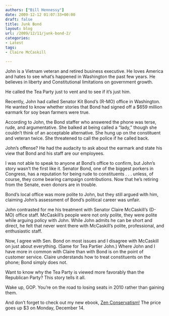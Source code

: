 ```yaml
---
authors: ["Bill Hennessy"]
date: 2009-12-12 01:07:33+00:00
draft: false
title: Junk Bond
layout: blog
url: /2009/12/11/junk-bond-2/
categories:
- Latest
tags:
- Claire McCaskill

---
```


John is a Vietnam veteran and retired business executive. He loves America and hates to see what’s happened in Washington the past few years. He believes in liberty and Constitutional limitations on government growth.

 

He called the Tea Party just to vent and to see if it’s just him. 

 

Recently, John had called Senator Kit Bond’s (R-MO) office in Washington. He wanted to know whether stories that Bond had signed off a $659 million earmark for soy bean farmers were true.

 

According to John, the Bond staffer who answered the phone was terse, rude, and argumentative. She balked at being called a “lady,” though she couldn’t think of an acceptable alternative. She hung up on the constituent and veteran twice. She threatened to call the police if he called back.

 

John’s offense? He had the audacity to ask about the earmark and state his view that Bond and his staff are our employees.

 

I was not able to speak to anyone at Bond’s office to confirm, but John’s story wasn’t the first like it. Senator Bond, one of the biggest porkers in Congress, has a reputation for being rude to constituents . . . unless, of course, they come bearing campaign contributions. Now that he’s retiring from the Senate, even donors are in trouble.

 

Bond’s local office was more polite to John, but they still argued with him, claiming John’s assessment of Bond’s political career was unfair.

 

John contrasted for me his treatment with Senator Claire McCaskill’s (D-MO) office staff. McCaskill’s people were not only polite, they were polite while arguing policy with John. While John admits he can be short and direct, he felt that never went there with McCaskill’s polite, professional, and enthusiastic staff.

 

Now, I agree with Sen. Bond on most issues and I disagree with McCaskill on just about everything. (Same for Tea Partier John.) Where John and I have more in common with Claire than with Bond is on the point of customer service. Claire understands how to treat constituents on the phone; Bond simply does not.

 

Want to know why the Tea Party is viewed more favorably than the Republican Party? This story tells it all.

 

Wake up, GOP. You’re on the road to losing seats in 2010 rather than gaining them.

 

And don’t forget to check out my new ebook, [Zen Conservatism!](category=151234&mode=product&product=313707) The price goes up $3 on Monday, December 14.
